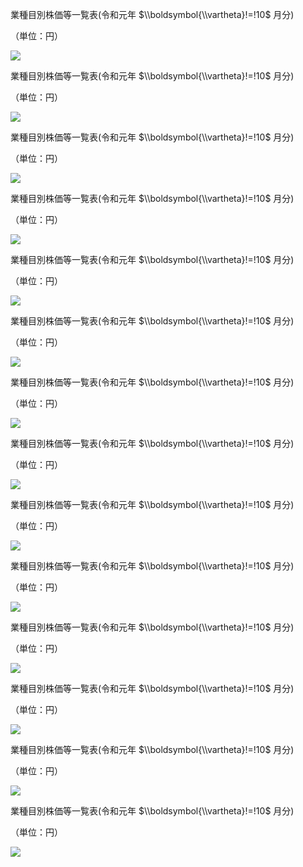 業種目別株価等一覧表(令和元年 $\\boldsymbol{\\vartheta}!=!10$ 月分)

（単位：円）

![](https://www.nta.go.jp/tmp/db937127-821b-412c-b608-3ff562037bcc/images/c979b20c5beea647f347d32ba71d225005622b0e2cf89b442616bfe2f8253d7f.jpg)

業種目別株価等一覧表(令和元年 $\\boldsymbol{\\vartheta}!=!10$ 月分)

（単位：円）

![](https://www.nta.go.jp/tmp/db937127-821b-412c-b608-3ff562037bcc/images/a26e70c61a017052d65d61488a66b884836c2f73763a255efee7a8abe6a5017a.jpg)

業種目別株価等一覧表(令和元年 $\\boldsymbol{\\vartheta}!=!10$ 月分)

（単位：円）

![](https://www.nta.go.jp/tmp/db937127-821b-412c-b608-3ff562037bcc/images/0ba1178d479c052753da6ca5cc38eb9c6e1ab9dc2d37d8414fd7fad103a5a77f.jpg)

業種目別株価等一覧表(令和元年 $\\boldsymbol{\\vartheta}!=!10$ 月分)

（単位：円）

![](https://www.nta.go.jp/tmp/db937127-821b-412c-b608-3ff562037bcc/images/003845e539dd6325acc2d4badd1d38e4f6af3bc11788e7b14cdd2a0de2f02e97.jpg)

業種目別株価等一覧表(令和元年 $\\boldsymbol{\\vartheta}!=!10$ 月分)

（単位：円）

![](https://www.nta.go.jp/tmp/db937127-821b-412c-b608-3ff562037bcc/images/c08c3c4ca8bd9d04f1fc27149ce6f5cde6b81d27f7bf415bd9901e3b0c4caf96.jpg)

業種目別株価等一覧表(令和元年 $\\boldsymbol{\\vartheta}!=!10$ 月分)

（単位：円）

![](https://www.nta.go.jp/tmp/db937127-821b-412c-b608-3ff562037bcc/images/cce863bb8760c562e2d1562f9ebeba6a501a66444109a606ff172edf40c3f51f.jpg)

業種目別株価等一覧表(令和元年 $\\boldsymbol{\\vartheta}!=!10$ 月分)

（単位：円）

![](https://www.nta.go.jp/tmp/db937127-821b-412c-b608-3ff562037bcc/images/64e325c995ed1b085a24d911c951fc6098f2f3877147a52840ce77441e120ecb.jpg)

業種目別株価等一覧表(令和元年 $\\boldsymbol{\\vartheta}!=!10$ 月分)

（単位：円）

![](https://www.nta.go.jp/tmp/db937127-821b-412c-b608-3ff562037bcc/images/3e259ef48017b9eadadc7e783b3caa0c4c68449049a6ec9a42a14b34d3331d81.jpg)

業種目別株価等一覧表(令和元年 $\\boldsymbol{\\vartheta}!=!10$ 月分)

（単位：円）

![](https://www.nta.go.jp/tmp/db937127-821b-412c-b608-3ff562037bcc/images/cb528bc777eca153de256e7b6bd6a6609eaeeec80ff1d50f0d3e12d1732ed5e7.jpg)

業種目別株価等一覧表(令和元年 $\\boldsymbol{\\vartheta}!=!10$ 月分)

（単位：円）

![](https://www.nta.go.jp/tmp/db937127-821b-412c-b608-3ff562037bcc/images/5fc31f1c03aecc7afd86fb257910bfe641086d97e81736ab66130cebc49bdf11.jpg)

業種目別株価等一覧表(令和元年 $\\boldsymbol{\\vartheta}!=!10$ 月分)

（単位：円）

![](https://www.nta.go.jp/tmp/db937127-821b-412c-b608-3ff562037bcc/images/f0b6d4ecc5b9ae03cd2e3035b88df38e1e8b0ce245b49a7859a2c62d876e5fe9.jpg)

業種目別株価等一覧表(令和元年 $\\boldsymbol{\\vartheta}!=!10$ 月分)

（単位：円）

![](https://www.nta.go.jp/tmp/db937127-821b-412c-b608-3ff562037bcc/images/3ef6be3e10ab85a68ee30c7ea131df06386b5a55d8c1944f94a1aa0c25989259.jpg)

業種目別株価等一覧表(令和元年 $\\boldsymbol{\\vartheta}!=!10$ 月分)

（単位：円）

![](https://www.nta.go.jp/tmp/db937127-821b-412c-b608-3ff562037bcc/images/5086e697c284327366fec68355e40620103439a23730690d6278cb678e0d79b0.jpg)

業種目別株価等一覧表(令和元年 $\\boldsymbol{\\vartheta}!=!10$ 月分)

（単位：円）

![](https://www.nta.go.jp/tmp/db937127-821b-412c-b608-3ff562037bcc/images/0528020d3dd72ef585f3b86330fdd631572d2aebd94fc8be13f96f148b7365be.jpg)